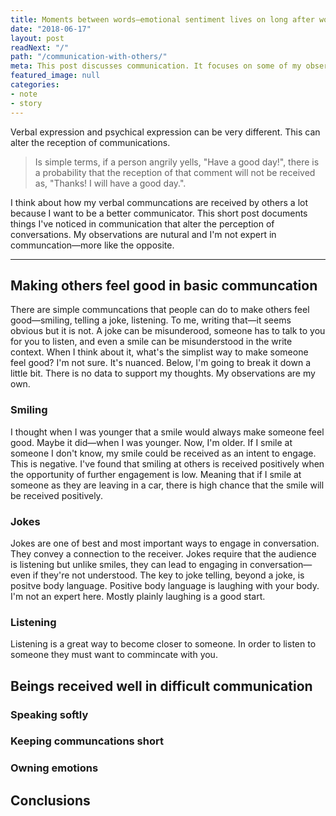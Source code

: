 ```yaml
---
title: Moments between words—emotional sentiment lives on long after words
date: "2018-06-17"
layout: post
readNext: "/"
path: "/communication-with-others/"
meta: This post discusses communication. It focuses on some of my observations on comunication and how communications may be received.
featured_image: null
categories:
- note
- story
---
```


Verbal expression and psychical expression can be very different. This can alter the reception of communications.

> Is simple terms, if a person angrily yells, "Have a good day!", there is a probability that the reception of that comment will not be received as, "Thanks! I will have a good day.".

I think about how my verbal communcations are received by others a lot because I want to be a better communicator. This short post documents things I've noticed in communication that alter the perception of conversations. My observations are nutural and I'm not expert in communcation—more like the opposite.

---

## Making others feel good in basic communcation

There are simple communcations that people can do to make others feel good—smiling, telling  a joke, listening. To me, writing that—it seems obvious but it is not. A joke can be misunderood, someone has to talk to you for you to listen, and even a smile can be misunderstood in the write context. When I think about it, what's the simplist way to make someone feel good? I'm not sure. It's nuanced. Below, I'm going to break it down a little bit. There is no data to support my thoughts. My observations are my own.

### Smiling

I thought when I was younger that a smile would always make someone feel good. Maybe it did—when I was younger. Now, I'm older. If I smile at someone I don't know, my smile could be received as an intent to engage. This is negative. I've found that smiling at others is received positively when the opportunity of further engagement is low. Meaning that if I smile at someone as they are leaving in a car, there is high chance that the smile will be received positively.

### Jokes

Jokes are one of best and most important ways to engage in conversation. They convey a connection to the receiver. Jokes require that the audience is listening but unlike smiles, they can lead to engaging in conversation—even if they're not understood. The key to joke telling, beyond a joke, is positve body language. Positive body language is laughing with your body. I'm not an expert here. Mostly plainly laughing is a good start.

### Listening

Listening is a great way to become closer to someone. In order to listen to someone they must want to commincate with you.

## Beings received well in difficult communication

### Speaking softly

### Keeping communcations short

### Owning emotions

## Conclusions
